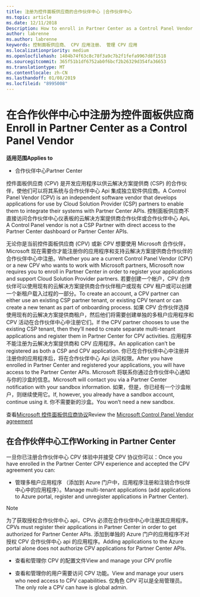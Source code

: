 ```yaml
---
title: 注册为控件面板供应商的合作伙伴中心 |合作伙伴中心
ms.topic: article
ms.date: 12/11/2018
Description: How to enroll in Partner Center as a Control Panel Vendor
author: labrenne
ms.author: labrenne
keywords: 控制面板供应商、 CPV 应用注册、 管理 CPV 应用
ms.localizationpriority: medium
ms.openlocfilehash: 1404b74f63c8c78f3a9c7b2f1fefa9967d8f1518
ms.sourcegitcommit: 365f51b1df6752ab0f6bcf2b26329d354fa36653
ms.translationtype: MT
ms.contentlocale: zh-CN
ms.lasthandoff: 01/08/2019
ms.locfileid: "8995008"
---
```

# <a name="enroll-in-partner-center-as-a-control-panel-vendor"></a><span data-ttu-id="bf504-103">在合作伙伴中心中注册为控件面板供应商</span><span class="sxs-lookup"><span data-stu-id="bf504-103">Enroll in Partner Center as a Control Panel Vendor</span></span>

**<span data-ttu-id="bf504-104">适用范围</span><span class="sxs-lookup"><span data-stu-id="bf504-104">Applies to</span></span>**

- <span data-ttu-id="bf504-105">合作伙伴中心</span><span class="sxs-lookup"><span data-stu-id="bf504-105">Partner Center</span></span>

<span data-ttu-id="bf504-106">控件面板供应商 (CPV) 是开发应用程序以供云解决方案提供商 (CSP) 的合作伙伴，使他们可以将其系统与合作伙伴中心 Api 集成独立软件供应商。</span><span class="sxs-lookup"><span data-stu-id="bf504-106">A Control Panel Vendor (CPV) is an independent software vendor that develops applications for use by Cloud Solution Provider (CSP) partners to enable them to integrate their systems with Partner Center APIs.</span></span> <span data-ttu-id="bf504-107">控制面板供应商不直接访问合作伙伴中心仪表板的云解决方案提供商合作伙伴或合作伙伴中心 Api。</span><span class="sxs-lookup"><span data-stu-id="bf504-107">A Control Panel vendor is not a CSP Partner with direct access to the Partner Center dashboard or Partner Center APIs.</span></span>

<span data-ttu-id="bf504-108">无论你是当前控件面板供应商 (CPV) 或新 CPV 想要使用 Microsoft 合作伙伴，Microsoft 现在需要你才能注册你的应用程序和支持云解决方案提供商合作伙伴的合作伙伴中心中注册。</span><span class="sxs-lookup"><span data-stu-id="bf504-108">Whether you are a current Control Panel Vendor (CPV) or a new CPV who wants to work with Microsoft partners, Microsoft now requires you to enroll in Partner Center in order to register your applications and support Cloud Solution Provider partners.</span></span> <span data-ttu-id="bf504-109">若要创建一个帐户，CPV 合作伙伴可以使用现有的云解决方案提供商合作伙伴租户或现有 CPV 租户或可以创建一个新租户载入过程的一部分。</span><span class="sxs-lookup"><span data-stu-id="bf504-109">To create an account, a CPV partner can either use an existing CSP partner tenant, or existing CPV tenant or can create a new tenant as part of onboarding process.</span></span> <span data-ttu-id="bf504-110">如果 CPV 合作伙伴选择使用现有的云解决方案提供商租户，然后他们将需要创建单独的多租户应用程序和 CPV 活动在合作伙伴中心中注册它们。</span><span class="sxs-lookup"><span data-stu-id="bf504-110">If the CPV partner chooses to use the existing CSP tenant, then they’ll need to create separate multi-tenant applications and register them in Partner Center for CPV activities.</span></span> <span data-ttu-id="bf504-111">应用程序不能注册为云解决方案提供商和 CPV 应用程序。</span><span class="sxs-lookup"><span data-stu-id="bf504-111">An application can’t be registered as both a CSP and CPV application.</span></span> <span data-ttu-id="bf504-112">你已在合作伙伴中心中注册并注册你的应用程序后，将在合作伙伴中心 Api 访问权限。</span><span class="sxs-lookup"><span data-stu-id="bf504-112">After you have enrolled in Partner Center and registered your applications, you will have access to the Partner Center APIs.</span></span>  <span data-ttu-id="bf504-113">Microsoft 将联系你通过合作伙伴中心通知与你的沙盒的信息。</span><span class="sxs-lookup"><span data-stu-id="bf504-113">Microsoft will contact you via a Partner Center notification with your sandbox information.</span></span> <span data-ttu-id="bf504-114">如果，但是，你已经有一个沙盒帐户，则继续使用它。</span><span class="sxs-lookup"><span data-stu-id="bf504-114">If, however, you already have a sandbox account, continue using it.</span></span> <span data-ttu-id="bf504-115">你不需要新的沙盒。</span><span class="sxs-lookup"><span data-stu-id="bf504-115">You won’t need a new sandbox.</span></span>   

<span data-ttu-id="bf504-116">查看[Microsoft 控件面板供应商协议](https://go.microsoft.com/fwlink/?linkid=2055198)</span><span class="sxs-lookup"><span data-stu-id="bf504-116">Review the [Microsoft Control Panel Vendor agreement](https://go.microsoft.com/fwlink/?linkid=2055198)</span></span>


## <a name="working-in-partner-center"></a><span data-ttu-id="bf504-117">在合作伙伴中心工作</span><span class="sxs-lookup"><span data-stu-id="bf504-117">Working in Partner Center</span></span>
<span data-ttu-id="bf504-118">一旦你已注册合作伙伴中心 CPV 体验中并接受 CPV 协议你可以：</span><span class="sxs-lookup"><span data-stu-id="bf504-118">Once you have enrolled in the Partner Center CPV experience and accepted the CPV agreement you can:</span></span>

- <span data-ttu-id="bf504-119">管理多租户应用程序 （添加到 Azure 门户中，应用程序注册和注销合作伙伴中心中的应用程序）。</span><span class="sxs-lookup"><span data-stu-id="bf504-119">Manage multi-tenant applications (add applications to Azure portal, register and unregister applications in Partner Center).</span></span>

>[!Note] 
><span data-ttu-id="bf504-120">为了获取授权合作伙伴中心 api，CPVs 必须在合作伙伴中心中注册其应用程序。</span><span class="sxs-lookup"><span data-stu-id="bf504-120">CPVs must register their applications in Partner Center in order to get authorized for Partner Center APIs.</span></span> <span data-ttu-id="bf504-121">添加到单独的 Azure 门户的应用程序不对授权 CPV 合作伙伴中心 api 的应用程序。</span><span class="sxs-lookup"><span data-stu-id="bf504-121">Adding applications to the Azure portal alone does not authorize CPV applications for Partner Center APIs.</span></span> 

- <span data-ttu-id="bf504-122">查看和管理你 CPV 的配置文件</span><span class="sxs-lookup"><span data-stu-id="bf504-122">View and manage your CPV profile</span></span> 

- <span data-ttu-id="bf504-123">查看和管理你的用户需要访问 CPV 功能。</span><span class="sxs-lookup"><span data-stu-id="bf504-123">View and manage your users who need access to CPV capabilities.</span></span> <span data-ttu-id="bf504-124">仅角色 CPV 可以是全局管理员。</span><span class="sxs-lookup"><span data-stu-id="bf504-124">The only role a CPV can have is global admin.</span></span>


